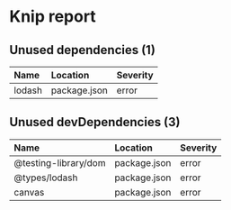 # Knip report

## Unused dependencies (1)

| Name   | Location     | Severity |
| :----- | :----------- | :------- |
| lodash | package.json | error    |

## Unused devDependencies (3)

| Name                 | Location     | Severity |
| :------------------- | :----------- | :------- |
| @testing-library/dom | package.json | error    |
| @types/lodash        | package.json | error    |
| canvas               | package.json | error    |
